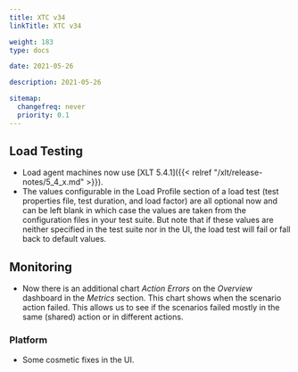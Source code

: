 ```yaml
---
title: XTC v34
linkTitle: XTC v34

weight: 183
type: docs

date: 2021-05-26

description: 2021-05-26

sitemap:
  changefreq: never
  priority: 0.1
---
```


## Load Testing

- Load agent machines now use [XLT 5.4.1]({{< relref "/xlt/release-notes/5_4_x.md" >}}).
- The values configurable in the Load Profile section of a load test (test properties file, test duration, and load factor) are all optional now and can be left blank in which case the values are taken from the configuration files in your test suite. But note that if these values are neither specified in the test suite nor in the UI, the load test will fail or fall back to default values.

## Monitoring

- Now there is an additional chart _Action Errors_ on the _Overview_ dashboard in the _Metrics_ section. This chart shows when the scenario action failed. This allows us to see if the scenarios failed mostly in the same (shared) action or in different actions.

### Platform

- Some cosmetic fixes in the UI.
